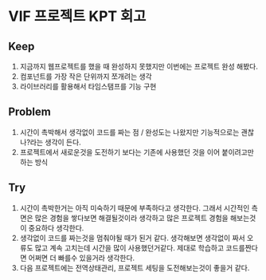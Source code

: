 # VIF 프로젝트 KPT 회고

## Keep

1. 지금까지 웹프로젝트를 했을 때 완성하지 못했지만 이번에는 프로젝트 완성 해봤다.
2. 컴포넌트를 가장 작은 단위까지 쪼개려는 생각
3. 라이브러리를 활용해서 타임스탬프를 기능 구현

## Problem

1. 시간이 촉박해서 생각없이 코드를 짜는 점 / 완성도는 나왔지만 기능적으로는 괜찮나?라는 생각이 든다.
2. 프로젝트에서 새로운것을 도전하기 보다는 기존에 사용했던 것을 이어 붙이려고만 하는 방식

## Try

1. 시간이 촉박한거는 아직 미숙하기 때문에 부족하다고 생각한다. 그래서 시간적인 측면은 많은 경험을 쌓다보면 해결될것이라 생각하고 많은 프로젝트 경험을 해보는것이 중요하다 생각한다.
2. 생각없이 코드를 짜는것을 멈춰야될 때가 된거 같다. 생각해보면 생각없이 짜서 오류도 많고 계속 고치는데 시간을 많이 사용했던거같다. 제대로 학습하고 코드를짠다면 어쩌면 더 빠를수 있을거라 생각한다.
3. 다음 프로젝트에는 전역상태관리, 프로젝트 세팅을 도전해보는것이 좋을거 같다.